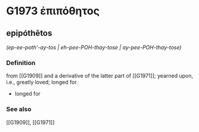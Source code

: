 # G1973 ἐπιπόθητος

## epipóthētos

_(ep-ee-poth'-ay-tos | eh-pee-POH-thay-tose | ay-pee-POH-thay-tose)_

### Definition

from [[G1909]] and a derivative of the latter part of [[G1971]]; yearned upon, i.e., greatly loved; longed for.

- longed for

### See also

[[G1909]], [[G1971]]

